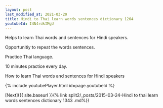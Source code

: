 ```yaml
---
layout: post
last_modified_at: 2021-03-29
title: Hindi to Thai learn words sentences dictionary 1264 
youtubeId: I4N4rdkIMgU
---
```

 
 
Helps to learn Thai words and sentences for Hindi speakers.

Opportunitiy to repeat the words sentences. 

Practice Thai language. 
 
10 minutes practice every day. 
 
How to learn Thai words and sentences for Hindi speakers 
 
{% include youtubePlayer.html id=page.youtubeId %}
 
 
[Next]({{ site.baseurl }}{% link  split2/_posts/2015-03-24-Hindi to thai learn words sentences dictionary 1343 .md%})
 
